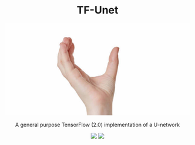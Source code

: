 <div align="center">
<h1>TF-Unet</h1>
<img src="./samples/u.jpg" />
<p>A general purpose TensorFlow (2.0) implementation of a U-network</p>
<img src="https://travis-ci.com/juniorxsound/TF-Unet.svg?token=ztzi6EexNpaHGeSp1q8W&branch=master" />
<img src="https://img.shields.io/badge/python-3.6-blue.svg" />
</div>
